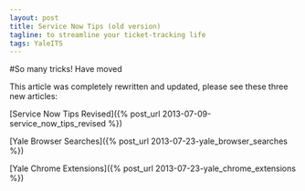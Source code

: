 ```yaml
---
layout: post
title: Service Now Tips (old version)
tagline: to streamline your ticket-tracking life
tags: YaleITS
---
```


#So many tricks! Have moved

This article was completely rewritten and updated, please see these three new articles: 

[Service Now Tips Revised]({% post_url 2013-07-09-service_now_tips_revised %})

[Yale Browser Searches]({% post_url 2013-07-23-yale_browser_searches %})

[Yale Chrome Extensions]({% post_url 2013-07-23-yale_chrome_extensions %})

